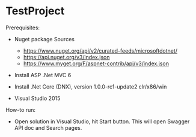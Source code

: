 # TestProject

Prerequisites:
- Nuget package Sources
  - https://www.nuget.org/api/v2/curated-feeds/microsoftdotnet/
  - https://api.nuget.org/v3/index.json
  - https://www.myget.org/F/aspnet-contrib/api/v3/index.json

- Install ASP .Net MVC 6

- Install .Net Core (DNX), version 1.0.0-rc1-update2 clr/x86/win

- Visual Studio 2015

How-to run:
- Open solution in Visual Studio, hit Start button. 
  This will open Swagger API doc and Search pages.
